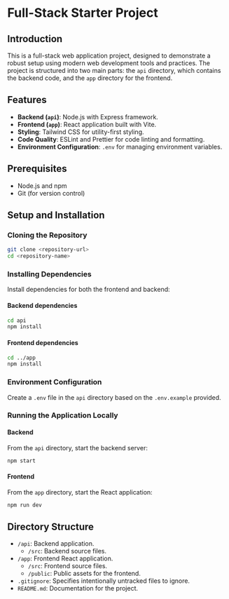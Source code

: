 # Full-Stack Starter Project

## Introduction
This is a full-stack web application project, designed to demonstrate a robust setup using modern web development tools and practices. The project is structured into two main parts: the `api` directory, which contains the backend code, and the `app` directory for the frontend.

## Features
- **Backend (`api`)**: Node.js with Express framework.
- **Frontend (`app`)**: React application built with Vite.
- **Styling**: Tailwind CSS for utility-first styling.
- **Code Quality**: ESLint and Prettier for code linting and formatting.
- **Environment Configuration**: `.env` for managing environment variables.

## Prerequisites
- Node.js and npm
- Git (for version control)

## Setup and Installation

### Cloning the Repository
```bash
git clone <repository-url>
cd <repository-name>
```

### Installing Dependencies
Install dependencies for both the frontend and backend:

#### Backend dependencies
```bash
cd api
npm install
```

#### Frontend dependencies
```bash
cd ../app
npm install
```

### Environment Configuration
Create a `.env` file in the `api` directory based on the `.env.example` provided.

### Running the Application Locally

#### Backend
From the `api` directory, start the backend server:
```bash
npm start
```

#### Frontend
From the `app` directory, start the React application:
```bash
npm run dev
```

## Directory Structure
- `/api`: Backend application.
  - `/src`: Backend source files.
- `/app`: Frontend React application.
  - `/src`: Frontend source files.
  - `/public`: Public assets for the frontend.
- `.gitignore`: Specifies intentionally untracked files to ignore.
- `README.md`: Documentation for the project.
